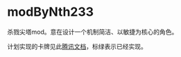 # modByNth233

杀戮尖塔mod。意在设计一个机制简洁、以敏捷为核心的角色。

计划实现的卡牌见此[腾讯文档](https://docs.qq.com/sheet/DUmVveGJUTUJOZ3hE?tab=BB08J2)，标绿表示已经实现。
